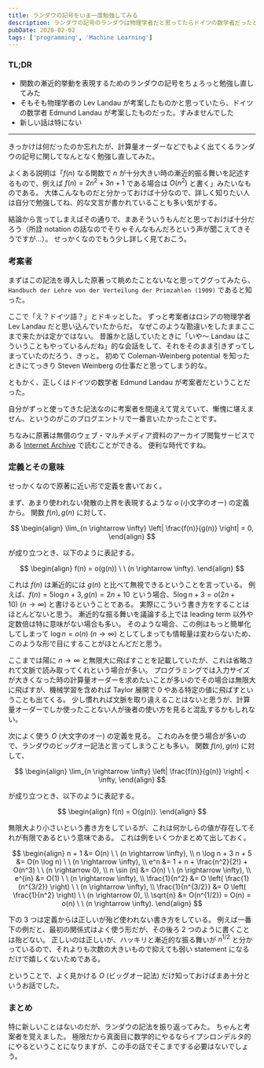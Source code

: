 ```yaml
---
title: ランダウの記号をいま一度勉強してみる
description: ランダウの記号のランダウは物理学者だと思ってたらドイツの数学者だったというブログ記事。
pubDate: 2020-02-02
tags: ['programming', 'Machine Learning']
---
```


### TL;DR
- 関数の漸近的挙動を表現するためのランダウの記号をちょろっと勉強し直してみた
- そもそも物理学者の Lev Landau が考案したものかと思っていたら、ドイツの数学者 Edmund Landau が考案したものだった。すみませんでした
- 新しい話は特にない
---

きっかけは何だったのか忘れたが、計算量オーダーなどでもよく出てくるランダウの記号に関してなんとなく勉強し直してみた。

よくある説明は「$f(n)$ なる関数で $n$ が十分大きい時の漸近的振る舞いを記述するもので、例えば $f(n) = 2 n^2 + 3 n + 1$ である場合は $O(n^2)$ と書く」みたいなものである。
大体こんなものだと分かっておけば十分なので、詳しく知りたい人は自分で勉強してね、的な文言が書かれていることも多い気がする。

結論から言ってしまえばその通りで、まあそういうもんだと思っておけば十分だろう（所詮 notation の話なのでそりゃそんなもんだろという声が聞こえてきそうですが...）。
せっかくなのでもう少し詳しく見ておこう。

### 考案者
まずはこの記法を導入した原著って眺めたことないなと思ってググってみたら、`Handbuch der Lehre von der Verteilung der Primzahlen (1909)` であると知った。

ここで「え？ドイツ語？」とドキッとした。
ずっと考案者はロシアの物理学者 Lev Landau だと思い込んでいたからだ。
なぜこのような勘違いをしたままここまで来たかは定かではない。
昔誰かと話していたときに「いや〜 Landau はこういうこともやっているんだね」的な会話をして、それをそのまま引きずってしまっていたのだろう、きっと。
初めて Coleman-Weinberg potential を知ったときにてっきり Steven Weinberg の仕事だと思ってしまう的な。

ともかく、正しくはドイツの数学者 Edmund Landau が考案者だということだった。

自分がずっと使ってきた記法なのに考案者を間違えて覚えていて、慚愧に堪えません、というのがこのブログエントリで一番言いたかったことです。

ちなみに原著は無償のウェブ・マルチメディア資料のアーカイブ閲覧サービスである [Internet Archive](https://archive.org/) で読むことができる。
便利な時代ですね。

### 定義とその意味
せっかくなので原著に近い形で定義を書いておく。

まず、あまり使われない発散の上界を表現するような $o$ (小文字のオー) の定義から。
関数 $f(n), g(n)$ に対して、

$$
\begin{align}
\lim_{n \rightarrow \infty} \left| \frac{f(n)}{g(n)} \right| = 0,
\end{align}
$$

が成り立つとき、以下のように表記する。

$$
\begin{align}
f(n) = o(g(n)) \ \ (n \rightarrow \infty).
\end{align}
$$

これは $f(n)$ は漸近的には $g(n)$ と比べて無視できるということを言っている。
例えば、$f(n) = 5 \log n + 3, g(n) = 2 n + 10$ という場合、$5 \log n + 3 = o(2 n + 10) \ (n \rightarrow \infty)$ と書けるということである。
実際にこういう書き方をすることはほとんどないと思う。
漸近的な振る舞いを議論する上では leading term 以外や定数倍は特に意味がない場合も多い。
そのような場合、この例はもっと簡単化してしまって $\log n = o(n) \ (n \rightarrow \infty)$ としてしまっても情報量は変わらないため、このような形で目にすることがほとんどだと思う。

ここまでは陽に $n \rightarrow \infty$ と無限大に飛ばすことを記載していたが、これは省略されて文脈で読み取ってくれという場合が多い。
プログラミングでは入力サイズが大きくなった時の計算量オーダーを求めたいことが多いのでその場合は無限大に飛ばすが、機械学習を含めれば Taylor 展開で 0 やある特定の値に飛ばすということも出てくる。
少し慣れれば文脈を取り違えることはないと思うが、計算量オーダーでしか使ったことない人が後者の使い方を見ると混乱するかもしれない。

次によく使う $O$ (大文字のオー) の定義を見る。
これのみを使う場合が多いので、ランダウのビッグオー記法と言ってしまうことも多い。
関数 $f(n), g(n)$ に対して、

$$
\begin{align}
\lim_{n \rightarrow \infty} \left| \frac{f(n)}{g(n)} \right| < \infty,
\end{align}
$$

が成り立つとき、以下のように表記する。

$$
\begin{align}
f(n) = O(g(n)).
\end{align}
$$

無限大より小さいという書き方をしているが、これは何かしらの値が存在してそれが有限であるという意味である。
これは例をいくつかまとめて出しておく。

$$
\begin{align}
n + 1 &= O(n) \ \ (n \rightarrow \infty), \\
n \log n + 3 n + 5 &= O(n \log n) \ \ (n \rightarrow \infty), \\
e^n &= 1 + n + \frac{n^2}{2!} + O(n^3) \ \ (n \rightarrow 0), \\
n \sin (n) &= O(n) \ \ (n \rightarrow \infty), \\
e^{in} &= O(1) \ \ (n \rightarrow \infty), \\
\frac{1}{n^2} &= O \left( \frac{1}{n^{3/2}} \right) \ \ (n \rightarrow \infty), \\
\frac{1}{n^{3/2}} &= O \left( \frac{1}{n^2} \right) \ \ (n \rightarrow 0), \\
\sqrt{n} &= O(n^{1/2}) = O(n) = o(n) \ \ (n \rightarrow \infty).
\end{align}
$$

下の 3 つは定義からは正しいが殆ど使われない書き方をしている。
例えば一番下の例だと、最初の関係式はよく使う形だが、その後ろ 2 つのように書くことは殆どない。
正しいのは正しいが、ハッキリと漸近的な振る舞いが $n^{1/2}$ と分かっているので、それよりも次数の大きいもので抑えても弱い statement になるだけで嬉しくないためである。

ということで、よく見かける $O$ (ビッグオー記法) だけ知っておけばまあ十分というお話でした。

### まとめ
特に新しいことはないのだが、ランダウの記法を振り返ってみた。
ちゃんと考案者を覚えました。
極限だから真面目に数学的にやるならイプシロンデルタ的にやるということになりますが、この手の話でそこまでする必要はないでしょう。
